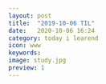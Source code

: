 ```yaml
---
layout: post
title:  "2019-10-06 TIL"
date:   2020-10-06 16:24
category: today i learend
icon: www
keywords: 
image: study.jpg
preview: 1
---
```



